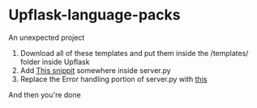 # Upflask-language-packs
An unexpected project  

1. Download all of these templates and put them inside the /templates/ folder inside Upflask
2. Add [This snippit](https://paste.thebitstick.xyz/idoxulozoc.py) somewhere inside server.py
3. Replace the Error handling portion of server.py with [this](https://paste.thebitstick.xyz/eqevamotuh.py)  

And then you're done
